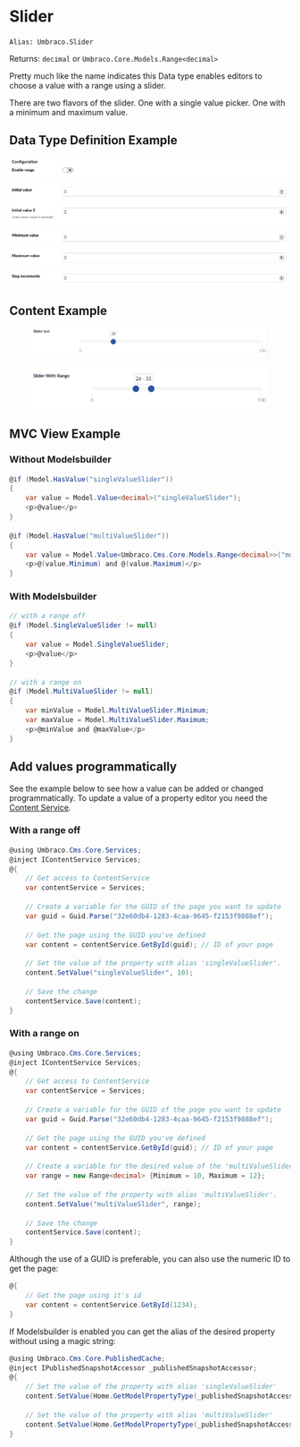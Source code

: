 # Slider

`Alias: Umbraco.Slider`

Returns: `decimal` or `Umbraco.Core.Models.Range<decimal>`

Pretty much like the name indicates this Data type enables editors to choose a value with a range using a slider.

There are two flavors of the slider. One with a single value picker. One with a minimum and maximum value.

## Data Type Definition Example

![Slider Data Type Definition](../../../../../../11/umbraco-cms/fundamentals/backoffice/property-editors/built-in-property-editors/images/Slider-Data-Type-Definition-Example.png)

## Content Example

<figure><img src="../../../../../../11/umbraco-cms/fundamentals/backoffice/property-editors/built-in-property-editors/images/Slider-Content-Example-no-range.PNG" alt=""><figcaption></figcaption></figure>

<figure><img src="../../../../../../11/umbraco-cms/fundamentals/backoffice/property-editors/built-in-property-editors/images/Slider-Content-Example-With-Range.png" alt=""><figcaption></figcaption></figure>

## MVC View Example

### Without Modelsbuilder

```csharp
@if (Model.HasValue("singleValueSlider"))
{
    var value = Model.Value<decimal>("singleValueSlider");
    <p>@value</p>
}

@if (Model.HasValue("multiValueSlider"))
{
    var value = Model.Value<Umbraco.Cms.Core.Models.Range<decimal>>("multiValueSlider");
    <p>@(value.Minimum) and @(value.Maximum)</p>
}
```

### With Modelsbuilder

```csharp
// with a range off
@if (Model.SingleValueSlider != null)
{
    var value = Model.SingleValueSlider;
    <p>@value</p>
}

// with a range on
@if (Model.MultiValueSlider != null)
{
    var minValue = Model.MultiValueSlider.Minimum;
    var maxValue = Model.MultiValueSlider.Maximum;
    <p>@minValue and @maxValue</p>
}
```

## Add values programmatically

See the example below to see how a value can be added or changed programmatically. To update a value of a property editor you need the [Content Service](../../../../reference/management/services/contentservice/).

### With a range off

```csharp
@using Umbraco.Cms.Core.Services;
@inject IContentService Services;
@{
    // Get access to ContentService
    var contentService = Services;

    // Create a variable for the GUID of the page you want to update
    var guid = Guid.Parse("32e60db4-1283-4caa-9645-f2153f9888ef");

    // Get the page using the GUID you've defined
    var content = contentService.GetById(guid); // ID of your page

    // Set the value of the property with alias 'singleValueSlider'. 
    content.SetValue("singleValueSlider", 10);

    // Save the change
    contentService.Save(content);
}
```

### With a range on

```csharp
@using Umbraco.Cms.Core.Services;
@inject IContentService Services;
@{
    // Get access to ContentService
    var contentService = Services;

    // Create a variable for the GUID of the page you want to update
    var guid = Guid.Parse("32e60db4-1283-4caa-9645-f2153f9888ef");

    // Get the page using the GUID you've defined
    var content = contentService.GetById(guid); // ID of your page

    // Create a variable for the desired value of the 'multiValueSlider' property
    var range = new Range<decimal> {Minimum = 10, Maximum = 12};

    // Set the value of the property with alias 'multiValueSlider'. 
    content.SetValue("multiValueSlider", range);

    // Save the change
    contentService.Save(content);
}
```

Although the use of a GUID is preferable, you can also use the numeric ID to get the page:

```csharp
@{
    // Get the page using it's id
    var content = contentService.GetById(1234); 
}
```

If Modelsbuilder is enabled you can get the alias of the desired property without using a magic string:

```csharp
@using Umbraco.Cms.Core.PublishedCache;
@inject IPublishedSnapshotAccessor _publishedSnapshotAccessor;
@{
    // Set the value of the property with alias 'singleValueSlider'
    content.SetValue(Home.GetModelPropertyType(_publishedSnapshotAccessor, x => x.SingleValueSlider).Alias, 10);

    // Set the value of the property with alias 'multiValueSlider'
    content.SetValue(Home.GetModelPropertyType(_publishedSnapshotAccessor, x => x.MultiValueSlider).Alias, new Range<decimal> {Minimum = 10, Maximum = 12});
}
```
